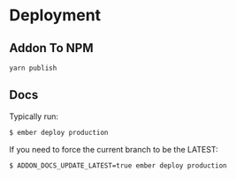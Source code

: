 # Deployment

## Addon To NPM

`yarn publish`

## Docs

Typically run:

```bash
$ ember deploy production
```

If you need to force the current branch to be the LATEST:

```bash
$ ADDON_DOCS_UPDATE_LATEST=true ember deploy production
```
